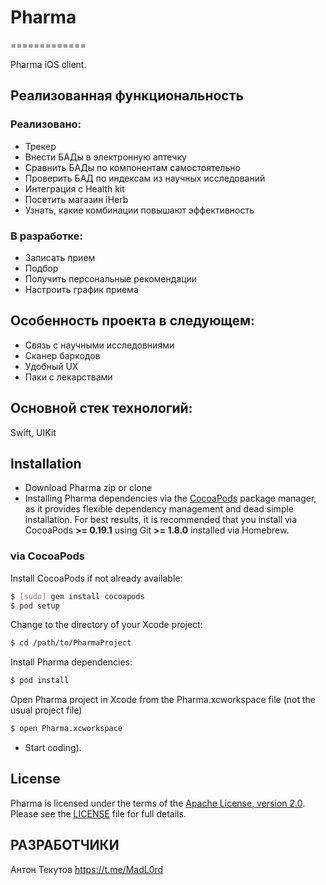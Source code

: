 # Pharma
=============

Pharma iOS client.


## Реализованная функциональность

### Реализовано:
-  Трекер
-   Внести БАДы в электронную аптечку
-   Сравнить БАДы по компонентам самостоятельно
- Проверить БАД по индексам из научных исследований
- Интеграция с  Health kit
- Посетить магазин iHerb
- Узнать, какие комбинации повышают эффективность

### В разработке:
- Записать прием
- Подбор
- Получить персональные рекомендации
- Настроить график приема

## Особенность проекта в следующем:
- Связь с научными исследовниями
- Сканер баркодов
- Удобный UX
- Паки с лекарствами

## Основной стек технологий:
Swift, UIKit

## Installation

- Download Pharma zip or clone
- Installing Pharma dependencies via the [CocoaPods](http://cocoapods.org/) package manager, as it provides flexible dependency management and dead simple installation. For best results, it is recommended that you install via CocoaPods **>= 0.19.1** using Git **>= 1.8.0** installed via Homebrew.

### via CocoaPods

Install CocoaPods if not already available:

``` bash
$ [sudo] gem install cocoapods
$ pod setup
```

Change to the directory of your Xcode project:

``` bash
$ cd /path/to/PharmaProject
```

Install Pharma dependencies:

``` bash
$ pod install
```

Open Pharma project in Xcode from the Pharma.xcworkspace file (not the usual project file)

``` bash
$ open Pharma.xcworkspace
```

- Start coding).

## License

Pharma is licensed under the terms of the [Apache License, version 2.0](http://www.apache.org/licenses/LICENSE-2.0.html). Please see the [LICENSE](LICENSE) file for full details.


## РАЗРАБОТЧИКИ
Антон Текутов https://t.me/MadL0rd

